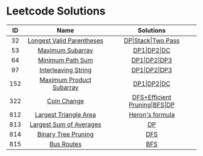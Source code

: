 # Leetcode Solutions

|  ID  |                             Name                             |                          Solutions                           |
| :--: | :----------------------------------------------------------: | :----------------------------------------------------------: |
|  32  | [Longest Valid Parentheses](https://leetcode.com/problems/longest-valid-parentheses/description/) | [DP](https://github.com/gycggd/Leetcode/blob/master/code/32/dp.py)\|[Stack](https://github.com/gycggd/Leetcode/blob/master/code/32/stack.py)\|[Two Pass](https://github.com/gycggd/Leetcode/blob/master/code/32/two_pass.py) |
|  53  | [Maximum Subarray](https://leetcode.com/problems/maximum-subarray/description/) | [DP1](https://github.com/gycggd/Leetcode/blob/master/code/53/dp1.py)\|[DP2](https://github.com/gycggd/Leetcode/blob/master/code/53/dp2.py)\|[DC](https://github.com/gycggd/Leetcode/blob/master/code/53/dc.py) |
|  64  | [Minimum Path Sum](https://leetcode.com/problems/minimum-path-sum/description/) | [DP1](https://github.com/gycggd/Leetcode/blob/master/code/64/dp1.py)\|[DP2](https://github.com/gycggd/Leetcode/blob/master/code/64/dp2.py)\|[DP3](https://github.com/gycggd/Leetcode/blob/master/code/64/dp3.py) |
|  97  | [Interleaving String](https://leetcode.com/problems/interleaving-string/description/) | [DP1](https://github.com/gycggd/Leetcode/blob/master/code/97/dp1.py)\|[DP2](https://github.com/gycggd/Leetcode/blob/master/code/97/dp2.py)\|[DP3](https://github.com/gycggd/Leetcode/blob/master/code/97/dp3.py) |
|  152  | [Maximum Product Subarray](https://leetcode.com/problems/maximum-product-subarray/description/) | [DP1](https://github.com/gycggd/Leetcode/blob/master/code/152/dp1.py)\|[DP2](https://github.com/gycggd/Leetcode/blob/master/code/152/dp2.py)\|[DC](https://github.com/gycggd/Leetcode/blob/master/code/152/dc.py) |
|  322  | [Coin Change](https://leetcode.com/problems/coin-change/description/) | [DFS+Efficient Pruning](https://github.com/gycggd/Leetcode/blob/master/code/322/dfs.py)\|[BFS](https://github.com/gycggd/Leetcode/blob/master/code/322/bfs.py)\|[DP](https://github.com/gycggd/Leetcode/blob/master/code/322/dp.py) |
|  812  | [Largest Triangle Area](https://leetcode.com/problems/largest-triangle-area/description/) | [Heron's formula](https://github.com/gycggd/Leetcode/blob/master/code/812/heron.py) |
|  813  | [Largest Sum of Averages](https://leetcode.com/problems/largest-sum-of-averages/description/) | [DP](https://github.com/gycggd/Leetcode/blob/master/code/813/dp.py) |
|  814  | [Binary Tree Pruning](https://leetcode.com/problems/binary-tree-pruning/description/) | [DFS](https://github.com/gycggd/Leetcode/blob/master/code/814/dfs.py) |
|  815  | [Bus Routes](https://leetcode.com/problems/bus-routes/description/) | [BFS](https://github.com/gycggd/Leetcode/blob/master/code/815/bfs.py) |